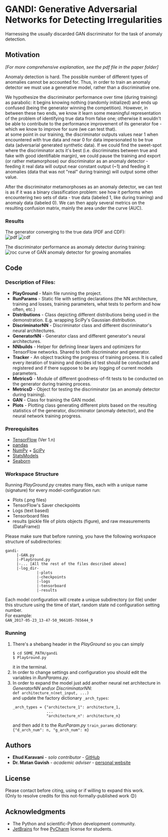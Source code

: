 # GANDI: Generative Adversarial Networks for Detecting Irregularities

Harnessing the usually discarded GAN discriminator for the task of 
anomaly detection. 

## Motivation

*\[For more comprehensive explanation, see the pdf file in the paper 
folder]*  

Anomaly detection is hard. The possible number of different types of 
anomalies cannot be accounted for. Thus, in order to train an anomaly 
detector we must use a generative model, rather than a discriminative one.
  
We hypothesize the discriminator performance over time (during training)
as parabolic: it begins knowing nothing (randomly initialized) and ends 
up confused (being the generator winning the competition). However, in 
between these two ends, we know it learn some  meaningful representation 
of the problem of identifying true data from false one; otherwise it 
wouldn't be able to contribute to the performance improvement of its 
generator foe - which we know to improve for sure (we can test that).  
at some point in our training, the discriminator outputs values near 1 
when encountered with true data and near 0 for data impersonated to be 
true data (adversarial generated synthetic data). If we could find the
sweet-spot where the discriminator acts it's best (i.e. discriminates
between true and fake with good identifiable margin), we could pause the
training and export (or rather metamorphose) our discriminator as an anomaly 
detector - feeding it real data will output near constant output (~1)
and feeding it anomalies (data that was not "real" during training) will
output some other value.  

After the discriminator metamorphoses as an anomaly detector, we can test
is as if it was a binary classification problem: see how it performs when
encountering two sets of data - true data (labeled 1, like during training)
and anomaly data (labeled 0). We can then apply several metrics on the 
resulting confusion matrix, mainly the area under the curve (AUC).

### Results

The generator converging to the true data (PDF and CDF):  
![pdf]() ![cdf]()

The discriminator performance as anomaly detector during training:
![roc curve of GAN anomaly detector for growing anomalies]()

## Code

### Description of Files:

[//]: # (Convert the Bold type face to links after publishing in GitHub)
 
* **PlayGround** - Main file running the project.
* **RunParams** - Static file with setting declarations (the NN architecture,
                  training and losses, training parameters, what tests to
                  perform and how often, etc.)
* **Distributions** - Class depicting different distributions being used in
                      the demonstration. E.g. wrapping SciPy's Gaussian 
                      distribution.
* **DiscriminatorNN** - Discriminator class and different discriminator's
                        neural architectures.
* **GeneratorNN** - Generator class and different generator's neural 
                    architectures.
* **NNbuilds** - Helper for defining linear layers and optimizers for 
                 TensorFlow networks. Shared to both discriminator and
                 generator.
* **Tracker** - An object tracking the progress of training process. It
                is called every iteration of training and decides id test
                should be conducted and registered and if there suppose to
                be any logging of current models parameters.
* **MetricsG** - Module of different goodness-of-fit tests to be conducted
                 on the generator during training process.
* **MetricsD** - Object for testing the discriminator (as an anomaly
                 detector during training).
* **GAN** - Class for training the GAN model.
* **Plots** - Plotting class generating different plots based on the resulting
              statistics of the generator, discriminator (anomaly detector),
              and the neural network training progress.

### Prerequisites

* [TensorFlow](https://www.tensorflow.org/) (Ver 1.n)
* [pandas](http://pandas.pydata.org/)
* [NumPy](http://www.numpy.org/) + [SciPy](https://www.scipy.org/)
* [StatsModels](http://www.statsmodels.org/stable/index.html)
* [Seaborn](https://seaborn.pydata.org/)

### Workspace Structure

Running *PlayGround.py* creates many files, each with a unique name 
(signature) for every model-configuration run:
* Plots (.png files)
* TensorFlow's Saver checkpoints
* Logs (text based)
* Tensorboard files
* results (pickle file of plots objects (figure), and raw measurements 
          (DataFrame))

Please make sure that before running, you have the following workspace
structure of subdirectories:
```
gandi-
     |-GAN.py
     |-PlayGround.py
     |-... [All the rest of the files described above]
     |-log_dir-
              |-plots
              |-checkpoints
              |-logs
              |-tensorboard
              |-results
```

Each model configuration will create a unique subdirectory (or file) under
this structure using the time of start, random state nd configuration
setting number.  
For example:  
`GAN_2017-05-23_13-47-50_966105-765644_9`

### Running

1. There's a shebang header in the *PlayGround* so you can simply  
    ```
    $ cd SOME_PATH/gandi
    $ PlayGround.py
    ```
    it in the terminal.  
2. In order to change settings and configuration you should edit the 
   variables in *RunParams.py*.
3. In order to expand the model just add another neural net architecture
   in *GeneratorNN* and\or *DiscriminatorNN*:  
   `def architecture_n(net_input, ...)`  
   and update the factory dictionary `_arch_types`:  
   ```
   _arch_types = {"architecture_1": architecture_1,
                  ...
                  "architecture_n": architecture_n}
   ```  
   and then add it to the *RunParam.py* `train_params` dictionary:  
   `{"d_arch_num": n, "g_arch_num": m}`

## Authors

* **Ehud Karavani** - *solo contributor* - [GitHub](https://github.com/ehudkr)
* **Dr. Matan Gavish** - *academic adviser* - [personal website](https://web.stanford.edu/~gavish/) 

## License

Please contact before citing, using or if willing to expand this work.  
(Only to resolve credits for this not-formally-published work :blush:) 

## Acknowledgments

* The Python and scientific-Python development community.
* [JetBrains](https://www.jetbrains.com/) for free 
  [PyCharm](https://www.jetbrains.com/pycharm/) license for students. 

